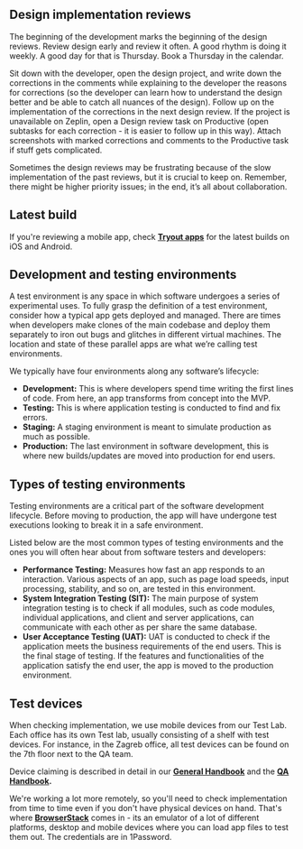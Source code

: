 ## Design implementation reviews

The beginning of the development marks the beginning of the design reviews. Review design early and review it often. A good rhythm is doing it weekly. A good day for that is Thursday. Book a Thursday in the calendar.

Sit down with the developer, open the design project, and write down the corrections in the comments while explaining to the developer the reasons for corrections (so the developer can learn how to understand the design better and be able to catch all nuances of the design). Follow up on the implementation of the corrections in the next design review. If the project is unavailable on Zeplin, open a Design review task on Productive (open subtasks for each correction - it is easier to follow up in this way). Attach screenshots with marked corrections and comments to the Productive task if stuff gets complicated.

Sometimes the design reviews may be frustrating because of the slow implementation of the past reviews, but it is crucial to keep on. Remember, there might be higher priority issues; in the end, it’s all about collaboration.


## Latest build

If you're reviewing a mobile app, check **[Tryout apps](https://tryoutapps.com/users/sign_in)** for the latest builds on iOS and Android.

## Development and testing environments

A test environment is any space in which software undergoes a series of experimental uses. To fully grasp the definition of a test environment, consider how a typical app gets deployed and managed. There are times when developers make clones of the main codebase and deploy them separately to iron out bugs and glitches in different virtual machines. The location and state of these parallel apps are what we’re calling test environments.

We typically have four environments along any software’s lifecycle:

- **Development:** This is where developers spend time writing the first lines of code. From here, an app transforms from concept into the MVP.
- **Testing:** This is where application testing is conducted to find and fix errors.
- **Staging:** A staging environment is meant to simulate production as much as possible.
- **Production:** The last environment in software development, this is where new builds/updates are moved into production for end users.

## Types of testing environments

Testing environments are a critical part of the software development lifecycle. Before moving to production, the app will have undergone test executions looking to break it in a safe environment.

Listed below are the most common types of testing environments and the ones you will often hear about from software testers and developers:

- **Performance Testing:** Measures how fast an app responds to an interaction. Various aspects of an app, such as page load speeds, input processing, stability, and so on, are tested in this environment.
- **System Integration Testing (SIT):** The main purpose of system integration testing is to check if all modules, such as code modules, individual applications, and client and server applications, can communicate with each other as per share the same database.
- **User Acceptance Testing (UAT):** UAT is conducted to check if the application meets the business requirements of the end users. This is the final stage of testing. If the features and functionalities of the application satisfy the end user, the app is moved to the production environment.


## Test devices

When checking implementation, we use mobile devices from our Test Lab. Each office has its own Test lab, usually consisting of a shelf with test devices. For instance, in the Zagreb office, all test devices can be found on the 7th floor next to the QA team.

Device claiming is described in detail in our **[General Handbook](https://infinum.com/handbook/general/doing-your-work/test-devices)** and the **[QA Handbook](https://infinum.com/handbook/qa/onboarding/test-devices-and-accounts).**

We're working a lot more remotely, so you'll need to check implementation from time to time even if you don't have physical devices on hand. That's where **[BrowserStack](https://app-live.browserstack.com)** comes in - its an emulator of a lot of different platforms, desktop and mobile devices where you can load app files to test them out. The credentials are in 1Password.

